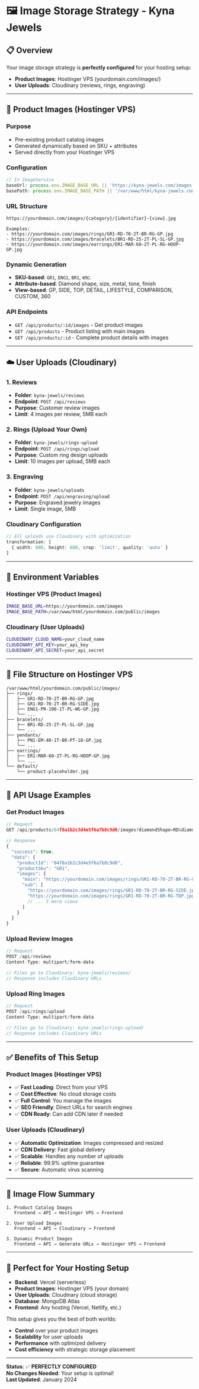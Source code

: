# 🖼️ **Image Storage Strategy - Kyna Jewels**

## 📋 **Overview**

Your image storage strategy is **perfectly configured** for your hosting setup:

- **Product Images**: Hostinger VPS (yourdomain.com/images/)
- **User Uploads**: Cloudinary (reviews, rings, engraving)

---

## 🏪 **Product Images (Hostinger VPS)**

### **Purpose**
- Pre-existing product catalog images
- Generated dynamically based on SKU + attributes
- Served directly from your Hostinger VPS

### **Configuration**
```typescript
// In ImageService
baseUrl: process.env.IMAGE_BASE_URL || 'https://kyna-jewels.com/images'
basePath: process.env.IMAGE_BASE_PATH || '/var/www/html/kyna-jewels.com/public/images'
```

### **URL Structure**
```
https://yourdomain.com/images/{category}/{identifier}-{view}.jpg

Examples:
- https://yourdomain.com/images/rings/GR1-RD-70-2T-BR-RG-GP.jpg
- https://yourdomain.com/images/bracelets/BR1-RD-25-2T-PL-SL-GP.jpg
- https://yourdomain.com/images/earrings/ER1-MAR-60-2T-PL-RG-HOOP-GP.jpg
```

### **Dynamic Generation**
- **SKU-based**: `GR1`, `ENG1`, `BR1`, etc.
- **Attribute-based**: Diamond shape, size, metal, tone, finish
- **View-based**: GP, SIDE, TOP, DETAIL, LIFESTYLE, COMPARISON, CUSTOM, 360

### **API Endpoints**
- `GET /api/products/:id/images` - Get product images
- `GET /api/products` - Product listing with main images
- `GET /api/products/:id` - Complete product details with images

---

## ☁️ **User Uploads (Cloudinary)**

### **1. Reviews**
- **Folder**: `kyna-jewels/reviews`
- **Endpoint**: `POST /api/reviews`
- **Purpose**: Customer review images
- **Limit**: 4 images per review, 5MB each

### **2. Rings (Upload Your Own)**
- **Folder**: `kyna-jewels/rings-upload`
- **Endpoint**: `POST /api/rings/upload`
- **Purpose**: Custom ring design uploads
- **Limit**: 10 images per upload, 5MB each

### **3. Engraving**
- **Folder**: `kyna-jewels/uploads`
- **Endpoint**: `POST /api/engraving/upload`
- **Purpose**: Engraved jewelry images
- **Limit**: Single image, 5MB

### **Cloudinary Configuration**
```typescript
// All uploads use Cloudinary with optimization
transformation: [
  { width: 800, height: 600, crop: 'limit', quality: 'auto' }
]
```

---

## 🔧 **Environment Variables**

### **Hostinger VPS (Product Images)**
```bash
IMAGE_BASE_URL=https://yourdomain.com/images
IMAGE_BASE_PATH=/var/www/html/yourdomain.com/public/images
```

### **Cloudinary (User Uploads)**
```bash
CLOUDINARY_CLOUD_NAME=your_cloud_name
CLOUDINARY_API_KEY=your_api_key
CLOUDINARY_API_SECRET=your_api_secret
```

---

## 📁 **File Structure on Hostinger VPS**

```
/var/www/html/yourdomain.com/public/images/
├── rings/
│   ├── GR1-RD-70-2T-BR-RG-GP.jpg
│   ├── GR1-RD-70-2T-BR-RG-SIDE.jpg
│   ├── ENG1-PR-100-1T-PL-WG-GP.jpg
│   └── ...
├── bracelets/
│   ├── BR1-RD-25-2T-PL-SL-GP.jpg
│   └── ...
├── pendants/
│   ├── PN1-EM-40-1T-BR-PT-18-GP.jpg
│   └── ...
├── earrings/
│   ├── ER1-MAR-60-2T-PL-RG-HOOP-GP.jpg
│   └── ...
└── default/
    └── product-placeholder.jpg
```

---

## 🚀 **API Usage Examples**

### **Get Product Images**
```javascript
// Request
GET /api/products/64f8a1b2c3d4e5f6a7b8c9d0/images?diamondShape=RD&diamondSize=0.70&tone=2T&metal=RG&finish=BR

// Response
{
  "success": true,
  "data": {
    "productId": "64f8a1b2c3d4e5f6a7b8c9d0",
    "productSku": "GR1",
    "images": {
      "main": "https://yourdomain.com/images/rings/GR1-RD-70-2T-BR-RG-GP.jpg",
      "sub": [
        "https://yourdomain.com/images/rings/GR1-RD-70-2T-BR-RG-SIDE.jpg",
        "https://yourdomain.com/images/rings/GR1-RD-70-2T-BR-RG-TOP.jpg",
        // ... 5 more views
      ]
    }
  }
}
```

### **Upload Review Images**
```javascript
// Request
POST /api/reviews
Content-Type: multipart/form-data

// Files go to Cloudinary: kyna-jewels/reviews/
// Response includes Cloudinary URLs
```

### **Upload Ring Images**
```javascript
// Request
POST /api/rings/upload
Content-Type: multipart/form-data

// Files go to Cloudinary: kyna-jewels/rings-upload/
// Response includes Cloudinary URLs
```

---

## ✅ **Benefits of This Setup**

### **Product Images (Hostinger VPS)**
- ✅ **Fast Loading**: Direct from your VPS
- ✅ **Cost Effective**: No cloud storage costs
- ✅ **Full Control**: You manage the images
- ✅ **SEO Friendly**: Direct URLs for search engines
- ✅ **CDN Ready**: Can add CDN later if needed

### **User Uploads (Cloudinary)**
- ✅ **Automatic Optimization**: Images compressed and resized
- ✅ **CDN Delivery**: Fast global delivery
- ✅ **Scalable**: Handles any number of uploads
- ✅ **Reliable**: 99.9% uptime guarantee
- ✅ **Secure**: Automatic virus scanning

---

## 🔄 **Image Flow Summary**

```
1. Product Catalog Images
   Frontend → API → Hostinger VPS → Frontend
   
2. User Upload Images
   Frontend → API → Cloudinary → Frontend
   
3. Dynamic Product Images
   Frontend → API → Generate URLs → Hostinger VPS → Frontend
```

---

## 🎯 **Perfect for Your Hosting Setup**

- **Backend**: Vercel (serverless)
- **Product Images**: Hostinger VPS (your domain)
- **User Uploads**: Cloudinary (cloud storage)
- **Database**: MongoDB Atlas
- **Frontend**: Any hosting (Vercel, Netlify, etc.)

This setup gives you the best of both worlds:
- **Control** over your product images
- **Scalability** for user uploads
- **Performance** with optimized delivery
- **Cost efficiency** with strategic storage placement

---

**Status**: ✅ **PERFECTLY CONFIGURED**  
**No Changes Needed**: Your setup is optimal!  
**Last Updated**: January 2024
